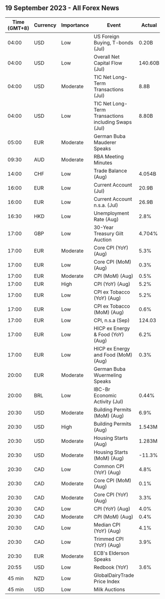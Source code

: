 ## 19 September 2023 - All Forex News

| Time (GMT+8) | Currency | Importance | Event | Actual | Forecast | Previous |
|------|----------|------------|-------|--------|----------|----------|
| 04:00 | USD | Low | US Foreign Buying, T-bonds (Jul) | 0.20B |  | 57.30B |
| 04:00 | USD | Low | Overall Net Capital Flow (Jul) | 140.60B |  | 137.90B |
| 04:00 | USD | Moderate | TIC Net Long-Term Transactions (Jul) | 8.8B | 116.5B | 186.0B |
| 04:00 | USD | Low | TIC Net Long-Term Transactions including Swaps (Jul) | 8.80B |  | 186.00B |
| 05:00 | EUR | Moderate | German Buba Mauderer Speaks |  |  |  |
| 09:30 | AUD | Moderate | RBA Meeting Minutes |  |  |  |
| 14:00 | CHF | Low | Trade Balance (Aug) | 4.054B | 4.230B | 3.132B |
| 16:00 | EUR | Low | Current Account (Jul) | 20.9B | 30.2B | 35.8B |
| 16:00 | EUR | Low | Current Account n.s.a. (Jul) | 26.9B |  | 36.8B |
| 16:30 | HKD | Low | Unemployment Rate (Aug) | 2.8% |  | 2.8% |
| 17:00 | GBP | Low | 30-Year Treasury Gilt Auction | 4.704% |  | 4.484% |
| 17:00 | EUR | Moderate | Core CPI (YoY) (Aug) | 5.3% | 5.3% | 5.5% |
| 17:00 | EUR | Low | Core CPI (MoM) (Aug) | 0.3% | 0.3% | -0.1% |
| 17:00 | EUR | Moderate | CPI (MoM) (Aug) | 0.5% | 0.6% | -0.1% |
| 17:00 | EUR | High | CPI (YoY) (Aug) | 5.2% | 5.3% | 5.3% |
| 17:00 | EUR | Low | CPI ex Tobacco (YoY) (Aug) | 5.2% |  | 5.3% |
| 17:00 | EUR | Low | CPI ex Tobacco (MoM) (Aug) | 0.6% | 0.6% | -0.1% |
| 17:00 | EUR | Low | CPI, n.s.a (Sep) | 124.03 |  | 123.36 |
| 17:00 | EUR | Low | HICP ex Energy & Food (YoY) (Aug) | 6.2% | 6.2% | 6.6% |
| 17:00 | EUR | Low | HICP ex Energy and Food (MoM) (Aug) | 0.3% | 0.3% | 0.0% |
| 20:00 | EUR | Moderate | German Buba Wuermeling Speaks |  |  |  |
| 20:00 | BRL | Low | IBC-Br Economic Activity (Jul) | 0.44% | 0.30% | 0.63% |
| 20:30 | USD | Moderate | Building Permits (MoM) (Aug) | 6.9% |  | 0.1% |
| 20:30 | USD | High | Building Permits (Aug) | 1.543M | 1.440M | 1.443M |
| 20:30 | USD | Moderate | Housing Starts (Aug) | 1.283M | 1.440M | 1.447M |
| 20:30 | USD | Moderate | Housing Starts (MoM) (Aug) | -11.3% |  | 2.0% |
| 20:30 | CAD | Low | Common CPI (YoY) (Aug) | 4.8% | 4.8% | 4.8% |
| 20:30 | CAD | Moderate | Core CPI (MoM) (Aug) | 0.1% |  | 0.5% |
| 20:30 | CAD | Moderate | Core CPI (YoY) (Aug) | 3.3% |  | 3.2% |
| 20:30 | CAD | Low | CPI (YoY) (Aug) | 4.0% | 3.8% | 3.3% |
| 20:30 | CAD | Moderate | CPI (MoM) (Aug) | 0.4% | 0.2% | 0.6% |
| 20:30 | CAD | Low | Median CPI (YoY) (Aug) | 4.1% | 3.7% | 3.9% |
| 20:30 | CAD | Low | Trimmed CPI (YoY) (Aug) | 3.9% | 3.5% | 3.6% |
| 20:30 | EUR | Moderate | ECB's Elderson Speaks |  |  |  |
| 20:55 | USD | Low | Redbook (YoY) | 3.6% |  | 4.6% |
| 45 min | NZD | Low | GlobalDairyTrade Price Index |  |  | 2.7% |
| 45 min | USD | Low | Milk Auctions |  |  | 2,888.0 |
